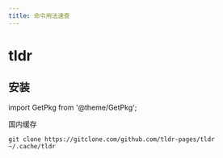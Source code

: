```yaml
---
title: 命令用法速查
---
```


# tldr

## 安装

import GetPkg from '@theme/GetPkg';

<GetPkg name="tldr" dnf yarn />

国内缓存

    git clone https://gitclone.com/github.com/tldr-pages/tldr ~/.cache/tldr
